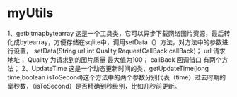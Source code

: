 # myUtils
1、getbitmapbytearray
这是一个工具类，它可以异步下载网络图片资源，最后转化成bytearray，方便存储在sqlite中，调用setData（）方法，对方法中的参数进行设置，
 setData(String url,int Quality,RequestCallBack callBack)；
 url 请求地址； 
 Quality 为请求到的图片质量 最大值为100；
 callBack 回调借口 有两个方法；
 2、UpdateTime
 这是一个动态更新时间的类，getUpdateTime(long time,boolean isToSecond)这个方法中的两个参数分别代表（time）过去时期的毫秒数，（isToSecond）是否精确到秒级别，比如几秒前更新。
 
